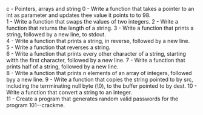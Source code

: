 c - Pointers, arrays and string
0 - Write a function that takes a pointer to an int as parameter and updates thee value it points to to 98.    
1 - Write a function that swaps the values of two integers.
2 - Write a function that returns the length of a string.
3 - Write a function that prints a string, followed by a new line, to stdout.   
4 - Write a function that prints a string, in reverse, followed by a new line.  
5 - Write a function that reverses a string.                                    
6 - Write a function that prints every other character of a string, starting witth the first character, followed by a new line. 
7 - Write a function that prints half of a string, followed by a new line.                                                              
8 - Write a function that prints n elements of an array of integers, followed byy a new line. 
9 - Write a function that copies the string pointed to by src, including the terrminating null byte (\0), to the buffer pointed to by dest.            10 - Write a function that convert a string to an integer.                                                                  
11 - Create a program that generates random valid passwords for the program 101--crackme.
